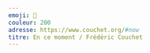 ```yaml
---
emoji: 🏃
couleur: 200
adresse: https://www.couchet.org/#now
titre: En ce moment / Frédéric Couchet
---
```

